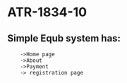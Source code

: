 # ATR-1834-10

   ## Simple Equb system has:
        ->Home page
        ->About
        ->Payment
        -> registration page

